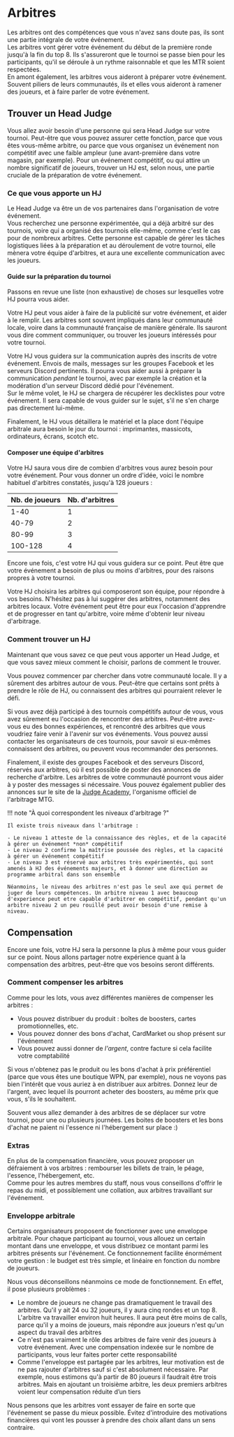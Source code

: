 # Arbitres

Les arbitres ont des compétences que vous n'avez sans doute pas, ils sont une partie intégrale de votre événement.  
Les arbitres vont gérer votre événement du début de la première ronde jusqu'à la fin du top 8. Ils s'assureront que le tournoi se passe bien pour les participants, qu'il se déroule à un rythme raisonnable et que les MTR soient respectées.  
En amont également, les arbitres vous aideront à préparer votre événement. Souvent piliers de leurs communautés, ils et elles vous aideront à ramener des joueurs, et à faire parler de votre événement.


## Trouver un Head Judge

Vous allez avoir besoin d'une personne qui sera Head Judge sur votre tournoi. Peut-être que vous pouvez assurer cette fonction, parce que vous êtes vous-même arbitre, ou parce que vous organisez un événement non compétitif avec une faible ampleur (une avant-première dans votre magasin, par exemple). Pour un événement compétitif, ou qui attire un nombre significatif de joueurs, trouver un HJ est, selon nous, une partie cruciale de la préparation de votre événement.


### Ce que vous apporte un HJ

Le Head Judge va être un de vos partenaires dans l'organisation de votre événement.  
Vous recherchez une personne expérimentée, qui a déjà arbitré sur des tournois, voire qui a organisé des tournois elle-même, comme c'est le cas pour de nombreux arbitres. Cette personne est capable de gérer les tâches logistiques liées à la préparation et au déroulement de votre tournoi, elle mènera votre équipe d'arbitres, et aura une excellente communication avec les joueurs.


#### Guide sur la préparation du tournoi

Passons en revue une liste (non exhaustive) de choses sur lesquelles votre HJ pourra vous aider.

Votre HJ peut vous aider à faire de la publicité sur votre événement, et aider à le remplir. Les arbitres sont souvent impliqués dans leur communauté locale, voire dans la communauté française de manière générale. Ils sauront vous dire comment communiquer, ou trouver les joueurs intéressés pour votre tournoi.

Votre HJ vous guidera sur la communication auprès des inscrits de votre événement. Envois de mails, messages sur les groupes Facebook et les serveurs Discord pertinents. Il pourra vous aider aussi à préparer la communication *pendant* le tournoi, avec par exemple la création et la modération d'un serveur Discord dédié pour l'événement.  
Sur le même volet, le HJ se chargera de récupérer les decklistes pour votre événement. Il sera capable de vous guider sur le sujet, s'il ne s'en charge pas directement lui-même.

Finalement, le HJ vous détaillera le matériel et la place dont l'équipe arbitrale aura besoin le jour du tournoi : imprimantes, massicots, ordinateurs, écrans, scotch etc.


#### Composer une équipe d'arbitres

Votre HJ saura vous dire de combien d'arbitres vous aurez besoin pour votre événement. Pour vous donner un ordre d'idée, voici le nombre habituel d'arbitres constatés, jusqu'à 128 joueurs :

| Nb. de joueurs | Nb. d'arbitres |
| - | - |
| 1-40 | 1 |
| 40-79 | 2 |
| 80-99 | 3 |
| 100-128 | 4 |

Encore une fois, c'est votre HJ qui vous guidera sur ce point. Peut être que votre événement a besoin de plus ou moins d'arbitres, pour des raisons propres à votre tournoi.

Votre HJ choisira les arbitres qui composeront son équipe, pour répondre à vos besoins. N'hésitez pas à lui suggérer des arbitres, notamment des arbitres locaux. Votre événement peut être pour eux l'occasion d'apprendre et de progresser en tant qu'arbitre, voire même d'obtenir leur niveau d'arbitrage.


### Comment trouver un HJ

Maintenant que vous savez ce que peut vous apporter un Head Judge, et que vous savez mieux comment le choisir, parlons de comment le trouver.

Vous pouvez commencer par chercher dans votre communauté locale. Il y a sûrement des arbitres autour de vous. Peut-être que certains sont prêts à prendre le rôle de HJ, ou connaissent des arbitres qui pourraient relever le défi.

Si vous avez déjà participé à des tournois compétitifs autour de vous, vous avez sûrement eu l'occasion de rencontrer des arbitres. Peut-être avez-vous eu des bonnes expériences, et rencontré des arbitres que vous voudriez faire venir à l'avenir sur vos événements. Vous pouvez aussi contacter les organisateurs de ces tournois, pour savoir si eux-mêmes connaissent des arbitres, ou peuvent vous recommander des personnes.

Finalement, il existe des groupes Facebook et des serveurs Discord, réservés aux arbitres, où il est possible de poster des annonces de recherche d'arbitre. Les arbitres de votre communauté pourront vous aider à y poster des messages si nécessaire. Vous pouvez également publier des annonces sur le site de la [Judge Academy](https://judgeacademy.com/), l'organisme officiel de l'arbitrage MTG.


!!! note "À quoi correspondent les niveaux d'arbitrage ?"

    Il existe trois niveaux dans l'arbitrage :

    - Le niveau 1 atteste de la connaissance des règles, et de la capacité à gérer un événement *non* compétitif
    - Le niveau 2 confirme la maîtrise poussée des règles, et la capacité à gérer un événement compétitif
    - Le niveau 3 est réservé aux arbitres très expérimentés, qui sont amenés à HJ des événements majeurs, et à donner une direction au programme arbitral dans son ensemble

    Néanmoins, le niveau des arbitres n'est pas le seul axe qui permet de juger de leurs compétences. Un arbitre niveau 1 avec beaucoup d'experience peut etre capable d'arbitrer en compétitif, pendant qu'un arbitre niveau 2 un peu rouillé peut avoir besoin d'une remise à niveau.


## Compensation

Encore une fois, votre HJ sera la personne la plus à même pour vous guider sur ce point. Nous allons partager notre expérience quant à la compensation des arbitres, peut-être que vos besoins seront différents.


### Comment compenser les arbitres

Comme pour les lots, vous avez différentes manières de compenser les arbitres :

- Vous pouvez distribuer du produit : boîtes de boosters, cartes promotionnelles, etc.
- Vous pouvez donner des bons d'achat, CardMarket ou shop présent sur l'événement
- Vous pouvez aussi donner de *l'argent*, contre facture si cela facilite votre comptabilité

Si vous n'obtenez pas le produit ou les bons d'achat à prix préférentiel (parce que vous êtes une boutique WPN, par exemple), nous ne voyons pas bien l'intérêt que vous auriez à en distribuer aux arbitres. Donnez leur de l'argent, avec lequel ils pourront acheter des boosters, au même prix que vous, s'ils le souhaitent.

Souvent vous allez demander à des arbitres de se déplacer sur votre tournoi, pour une ou plusieurs journées. Les boites de boosters et les bons d'achat ne paient ni l'essence ni l'hébergement sur place :)


### Extras

En plus de la compensation financière, vous pouvez proposer un défraiement à vos arbitres : rembourser les billets de train, le péage, l'essence, l'hébergement, etc.  
Comme pour les autres membres du staff, nous vous conseillons d'offrir le repas du midi, et possiblement une collation, aux arbitres travaillant sur l'événement.


### Enveloppe arbitrale

Certains organisateurs proposent de fonctionner avec une enveloppe arbitrale. Pour chaque participant au tournoi, vous allouez un certain montant dans une enveloppe, et vous distribuez ce montant parmi les arbitres présents sur l'événement. Ce fonctionnement facilite énormément votre gestion : le budget est très simple, et linéaire en fonction du nombre de joueurs.

Nous vous déconseillons néanmoins ce mode de fonctionnement. En effet, il pose plusieurs problèmes :

- Le nombre de joueurs ne change pas dramatiquement le travail des arbitres. Qu'il y ait 24 ou 32 joueurs, il y aura cinq rondes et un top 8. L'arbitre va travailler environ huit heures. Il aura peut être moins de calls, parce qu'il y a moins de joueurs, mais répondre aux joueurs n'est qu'un aspect du travail des arbitres
- Ce n'est pas vraiment le rôle des arbitres de faire venir des joueurs à votre événement. Avec une compensation indexée sur le nombre de participants, vous leur faites porter cette responsabilité
- Comme l'enveloppe est partagée par les arbitres, leur motivation est de ne pas rajouter d'arbitres sauf si c'est absolument nécessaire. Par exemple, nous estimons qu'à partir de 80 joueurs il faudrait être trois arbitres. Mais en ajoutant un troisième arbitre, les deux premiers arbitres voient leur compensation réduite d’un tiers

Nous pensons que les arbitres vont essayer de faire en sorte que l'événement se passe du mieux possible. Évitez d'introduire des motivations financières qui vont les pousser à prendre des choix allant dans un sens contraire.
